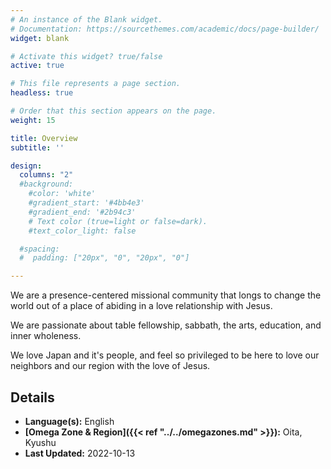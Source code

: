 ```yaml
---
# An instance of the Blank widget.
# Documentation: https://sourcethemes.com/academic/docs/page-builder/
widget: blank

# Activate this widget? true/false
active: true

# This file represents a page section.
headless: true

# Order that this section appears on the page.
weight: 15

title: Overview
subtitle: ''

design:
  columns: "2"
  #background:
    #color: 'white'
    #gradient_start: '#4bb4e3'
    #gradient_end: '#2b94c3'
    # Text color (true=light or false=dark).
    #text_color_light: false

  #spacing:
  #  padding: ["20px", "0", "20px", "0"]

---
```


We are a presence-centered missional community that longs to change the world out of a place of abiding in a love relationship with Jesus.

We are passionate about table fellowship, sabbath, the arts, education, and inner wholeness.

We love Japan and it's people, and feel so privileged to be here to love our neighbors and our region with the love of Jesus.

## Details

* **Language(s):** English
* **[Omega Zone & Region]({{< ref "../../omegazones.md" >}}):** Oita, Kyushu
* **Last Updated:** 2022-10-13
